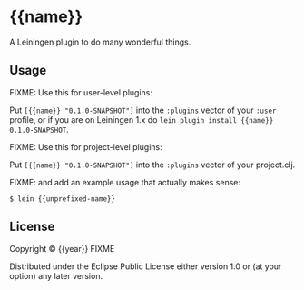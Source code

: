 # {{name}}

A Leiningen plugin to do many wonderful things.

## Usage

FIXME: Use this for user-level plugins:

Put `[{{name}} "0.1.0-SNAPSHOT"]` into the `:plugins` vector of your
`:user` profile, or if you are on Leiningen 1.x do `lein plugin install
{{name}} 0.1.0-SNAPSHOT`.

FIXME: Use this for project-level plugins:

Put `[{{name}} "0.1.0-SNAPSHOT"]` into the `:plugins` vector of your project.clj.

FIXME: and add an example usage that actually makes sense:

    $ lein {{unprefixed-name}}

## License

Copyright © {{year}} FIXME

Distributed under the Eclipse Public License either version 1.0 or (at
your option) any later version.
